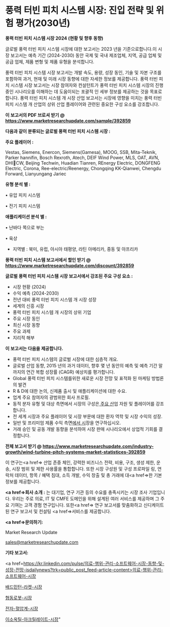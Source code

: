 # 풍력 터빈 피치 시스템 시장: 진입 전략 및 위험 평가(2030년)

<strong>풍력 터빈 피치 시스템 시장 2024 (현황 및 향후 동향)</strong>

글로벌 풍력 터빈 피치 시스템 시장에 대한 보고서는 2023 년을 기준으로합니다.이 시장 보고서는 예측 기간 (2024-2030) 동안 국제 및 국내 제조업체, 지역, 공급 업체 및 공급 업체, 제품 변형 및 제품 유형을 분석합니다.

풍력 터빈 피치 시스템 시장 보고서는 개발 속도, 용량, 성장 동인, 기술 및 자본 구조를 포함하여 과거, 현재 및 미래 시장 동향에 대한 자세한 정보를 제공합니다. 풍력 터빈 피치 시스템 시장 보고서는 시장 참여자와 컨설턴트가 풍력 터빈 피치 시스템 시장의 진행중인 시나리오를 이해하는 데 도움이되는 포괄적 인 세부 정보를 제공하는 것을 목표로합니다. 풍력 터빈 피치 시스템 개 시장 산업 보고서는 시장에 영향을 미치는 풍력 터빈 피치 시스템 개 산업의 상위 산업 플레이어와 관련된 중요한 구성 요소를 강조합니다.



<strong>이 보고서의 PDF 브로셔 받기 @ <a href=https://www.marketresearchupdate.com/sample/392859>https://www.marketresearchupdate.com/sample/392859</a></strong>



<strong>다음과 같이 분류되는 글로벌 풍력 터빈 피치 시스템 시장 :</strong>



<strong>주요 플레이어 :</strong>

Vestas, Siemens, Enercon, Siemens(Gamesa), MOOG, SSB, Mita-Teknik, Parker hannifin, Bosch Rexroth, Atech, DEIF Wind Power, MLS, OAT, AVN, DHICW, Beijing Techwin, Huadian Tianren, REnergy Electric, DONGFENG Electric, Corona, Ree-electric/Reenergy, Chongqing KK-Qianwei, Chengdu Forward, Lianyungang Jariec



<strong>유형 분석 별 :</strong>

• 유압 피치 시스템

• 전기 피치 시스템



<strong>애플리케이션 분석 별 :</strong>

• 난바다 쪽으로 부는

• 육상

<ul>
  <li>지역별 : 북미, 유럽, 아시아 태평양, 라틴 아메리카, 중동 및 아프리카</li>
</ul>


<strong>풍력 터빈 피치 시스템 보고서에서 할인 받기 @ <a href=https://www.marketresearchupdate.com/discount/392859>https://www.marketresearchupdate.com/discount/392859</a></strong>



<strong>글로벌 풍력 터빈 피치 시스템 시장 보고서에서 강조된 주요 구성 요소 :</strong>
<ul>
  <li>시장 현황 (2024)</li>
  <li>수익 예측 (2024-2030)</li>
  <li>전년 대비 풍력 터빈 피치 시스템 개 시장 성장</li>
  <li>세계의 신흥 시장</li>
  <li>풍력 터빈 피치 시스템 개 시장의 상위 기업</li>
  <li>주요 시장 동인</li>
  <li>최신 시장 동향</li>
  <li>주요 과제</li>
  <li>지리적 해부</li>
</ul>


<strong>이 보고서는 다음을 제공합니다.</strong>
<ul>
  <li>풍력 터빈 피치 시스템의 글로벌 시장에 대한 심층적 개요.</li>
  <li>글로벌 산업 동향, 2015 년의 과거 데이터, 향후 몇 년 동안의 예측 및 예측 기간 말까지의 연간 복합 성장률 (CAGR) 예상치를 평가합니다.</li>
  <li>Global 풍력 터빈 피치 시스템를위한 새로운 시장 전망 및 표적화 된 마케팅 방법론의 발견</li>
  <li>R &amp; D에 대한 논의, 신제품 출시 및 애플리케이션에 대한 수요.</li>
  <li>업계 주요 참여자의 광범위한 회사 프로필.</li>
  <li>동적 분자 유형 및 대상 측면에서 시장의 구성은<a href=> 주요 산</a>업 자원 및 플레이어를 강조합니다.</li>
  <li>전 세계 시장과 주요 플레이어 및 시장 부문에 대한 환자 역학 및 시장 수익의 성장.</li>
  <li>일반 및 프리미엄 제품 수익 측면<a href=>에서 시</a>장을 연구하십시오.</li>
  <li>거래 승인 및 공동 개발 동향을 분석하여 시장 판매 시나리오에서 상업적 기회를 결정합니다.</li>
</ul>



<strong>전체 보고서 받기 @ <a href=https://www.marketresearchupdate.com/industry-growth/wind-turbine-pitch-systems-market-statistices-392859>https://www.marketresearchupdate.com/industry-growth/wind-turbine-pitch-systems-market-statistices-392859</a></strong>

이 연구는<a href=> 산업 존중</a> 체인, 강력한 비즈니스 전략, 비용, 구조, 생성 제한, 운송, 시장 범위 및 제한 사용률을 통합합니다. 또한 시장 구성원 및 구성 프로파일 링, 연락처 데이터, 항목 / 혜택 침대, 소득 개발, 수익 창출 및 총 거래에 대<a href=>한 기본 </a>정보를 제공합니다.



<strong><a href=>회사 소</a>개 :</strong>
는 대기업, 연구 기관 등의 수요를 충족시키는 시장 조사 기업입니다. 우리는 주로 의료, IT 및 CMFE 도메인을 위해 설계된 여러 서비스를 제공하며 그 주요 기여는 고객 경험 연구입니다. 또한<a href=> 연구 보</a>고서를 맞춤화하고 신디케이트 된 연구 보고서 및 컨설팅 <a href=>서비스</a>를 제공합니다.



<strong><a href=>문의하기:</a></strong>

Market Research Update

sales@marketresearchupdate.com



<strong>기타 보고서:</strong>

<a href=https://kr.linkedin.com/pulse/의료-행위-관리-소프트웨어-시장-동향-및-성장-전망-isdailynews?trk=public_post_feed-article-content>의료-행위-관리-소프트웨어-시장</a>

<a href=https://www.linkedin.com/pulse/배드민턴-라켓-시장-경쟁-분석-및-성장-잠재력-2029-survey-spotlight-pro-24-analysis/>배드민턴-라켓-시장</a>

<a href=https://www.linkedin.com/pulse/협동로봇-시장-현재-및-미래-성장-2029-trend-tracking-tips-360-analysis-3qcfc/>협동로봇-시장</a>

<a href=https://www.linkedin.com/pulse/전자-혈압계-시장-현재-및-미래-성장-2029-analytics-avenue-adventures-24-ana-xn1cf/>전자-혈압계-시장</a>

<a href=https://www.linkedin.com/pulse/이소옥틸-아크릴레이트-시장-경쟁-분석-및-성장-잠재력-2030-i9lnc/>이소옥틸-아크릴레이트-시장</a>"
